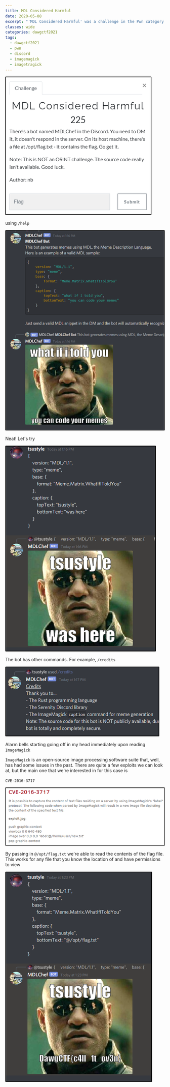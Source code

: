 ```yaml
---
title: MDL Considered Harmful
date: 2020-05-08
excerpt: "'MDL Considered Harmful' was a challenge in the Pwn category of DawgCTF 2021"
classes: wide
categories: dawgctf2021
tags:
  - dawgctf2021
  - pwn
  - discord
  - imagemagick
  - imagetragick
---
```



![img](/assets/images/ctf/dawgctf2021-mdlconsideredharmful/0.png)

using `/help`


![img](/assets/images/ctf/dawgctf2021-mdlconsideredharmful/1.png)

Neat! Let's try


![img](/assets/images/ctf/dawgctf2021-mdlconsideredharmful/2.png)

The bot has other commands. For example, `/credits`


![img](/assets/images/ctf/dawgctf2021-mdlconsideredharmful/3.png)

Alarm bells starting going off in my head immediately upon reading `ImageMagick`

`ImageMagick` is an open-source image processing software suite that, well, has had some issues in the past. There are quite a few exploits we can look at, but the main one that we're interested in for this case is

`CVE-2016-3717`


![img](/assets/images/ctf/dawgctf2021-mdlconsideredharmful/4.png)

By passing in `@/opt/flag.txt` we're able to read the contents of the flag file. This works for any file that you know the location of and have permissions to view


![img](/assets/images/ctf/dawgctf2021-mdlconsideredharmful/5.png)
